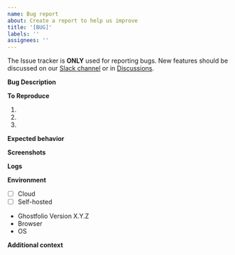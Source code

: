 ```yaml
---
name: Bug report
about: Create a report to help us improve
title: '[BUG]'
labels: ''
assignees: ''
---
```


The Issue tracker is **ONLY** used for reporting bugs. New features should be discussed on our [Slack channel](https://ghostfolio.slack.com) or in [Discussions](https://github.com/ghostfolio/ghostfolio/discussions).

**Bug Description**

<!-- A clear and concise description of what the bug is. -->

**To Reproduce**

<!-- Steps to reproduce the behavior -->

1.
2.
3.

**Expected behavior**

<!-- A clear and concise description of what you expected to happen. -->

**Screenshots**

<!-- If applicable, add screenshots to help explain your problem. -->

**Logs**

<!-- If applicable, add logs to help explain your problem. -->

**Environment**

<!-- Please complete the following information -->

- [ ] Cloud
- [ ] Self-hosted

- Ghostfolio Version X.Y.Z
- Browser
- OS

**Additional context**

<!-- Add any other context about the problem here. -->
